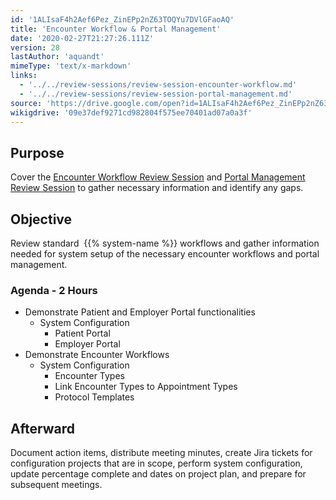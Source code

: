 ```yaml
---
id: '1ALIsaF4h2Aef6Pez_ZinEPp2nZ63TOQYu7DVlGFaoAQ'
title: 'Encounter Workflow & Portal Management'
date: '2020-02-27T21:27:26.111Z'
version: 28
lastAuthor: 'aquandt'
mimeType: 'text/x-markdown'
links:
  - '../../review-sessions/review-session-encounter-workflow.md'
  - '../../review-sessions/review-session-portal-management.md'
source: 'https://drive.google.com/open?id=1ALIsaF4h2Aef6Pez_ZinEPp2nZ63TOQYu7DVlGFaoAQ'
wikigdrive: '09e37def9271cd982804f575ee70401ad07a0a3f'
---
```

## Purpose

Cover the [Encounter Workflow Review Session](../../review-sessions/review-session-encounter-workflow.md) and [Portal Management Review Session](../../review-sessions/review-session-portal-management.md) to gather necessary information and identify any gaps.

## Objective

Review standard  {{% system-name %}} workflows and gather information needed for system setup of the necessary encounter workflows and portal management.

### Agenda - 2 Hours

* Demonstrate Patient and Employer Portal functionalities
    * System Configuration
        * Patient Portal
        * Employer Portal
* Demonstrate Encounter Workflows
    * System Configuration
        * Encounter Types
        * Link Encounter Types to Appointment Types
        * Protocol Templates

## Afterward

Document action items, distribute meeting minutes, create Jira tickets for configuration projects that are in scope, perform system configuration, update percentage complete and dates on project plan, and prepare for subsequent meetings.
